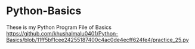 # Python-Basics
These is my Python Program File of Basics 
https://github.com/khushalmalu0401/Python-Basics/blob/11ff5bf1cee24255187400c4ac0de4ecff624fe4/practice_25.py
